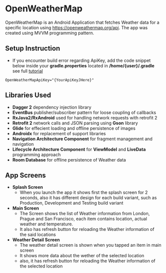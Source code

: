 # OpenWeatherMap
OpenWeatherMap is an Android Application that fetches Weather data for a specific location using  https://openweathermap.org/api. The app was created using MVVM programming pattern.  

## Setup Instruction
- If you encounter build error regarding ApiKey, add the code snippet below inside your **gradle.properties** located in **/home/{user}/.gradle** see full [tutorial](https://medium.com/code-better/hiding-api-keys-from-your-android-repository-b23f5598b906)
```
OpenWeatherMapApiKey="{YourApiKeyJHere}"
```

## Libraries Used
- **Dagger 2** dependency injection library
- **EventBus** publisher/subscriber pattern for loose coupling of callbacks
- **RxJava2/RxAndroid** used for handling network requests with retrofit 2 
- **Retrofit 2** network calls and JSON parsing using **Gson** library
- **Glide** for effecient loading and offline persistence of images
- **Androidx** for replacement of support libraries
- **Navigation Architecture Component** for fragment management and navigation
- **Lifecycle  Architecture Component** for **ViewModel** and **LiveData** programming approach
- **Room Database** for offline persistence of Weather data

## App Screens
- **Splash Screen**
    - When you launch the app it shows first the splash screen for 2 seconds, also it has different design for each build variant, such as Production, Development and Testing build variant
- **Main Screen**
    - The Screen shows the list of Weather information from London, Prague and San Francisco, each item contains location, actual weather and temperature. 
    - It also has refresh button for reloading the Weather information of the said locations
- **Weather Detail Screen**
    - The weather detail screen is shown when you tapped an item in main screen
    - It shows more data about the wether of the selected location
    - also, it has refresh button for reloading the Weather information of the selected location
   
   
